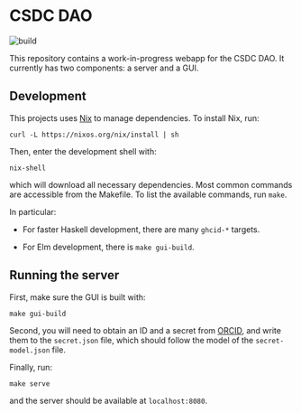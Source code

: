# CSDC DAO

![build](https://github.com/guaraqe/csdc/workflows/build/badge.svg)

This repository contains a work-in-progress webapp for the CSDC DAO. It
currently has two components: a server and a GUI.

## Development

This projects uses [Nix](https://nixos.org/download.html) to manage
dependencies. To install Nix, run:

```
curl -L https://nixos.org/nix/install | sh
```

Then, enter the development shell with:

```
nix-shell
```

which will download all necessary dependencies. Most common commands are
accessible from the Makefile. To list the available commands, run `make`.

In particular:

  - For faster Haskell development, there are many `ghcid-*` targets.

  - For Elm development, there is `make gui-build`.

## Running the server

First, make sure the GUI is built with:

```
make gui-build
```

Second, you will need to obtain an ID and a secret from
[ORCID](https://orcid.org/developer-tools), and write them to the `secret.json`
file, which should follow the model of the `secret-model.json` file.

Finally, run:

```
make serve
```

and the server should be available at `localhost:8080`.
